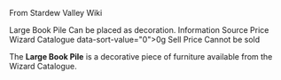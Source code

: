 From Stardew Valley Wiki

Large Book Pile Can be placed as decoration. Information Source Price Wizard Catalogue data-sort-value="0"&gt;0g Sell Price Cannot be sold

The **Large Book Pile** is a decorative piece of furniture available from the Wizard Catalogue.